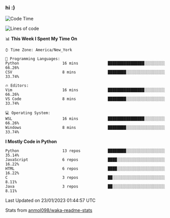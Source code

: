 ### hi :)

<!--START_SECTION:waka-->
![Code Time](http://img.shields.io/badge/Code%20Time-951%20hrs%2042%20mins-blue)

![Lines of code](https://img.shields.io/badge/From%20Hello%20World%20I%27ve%20Written-601%20Thousand%20lines%20of%20code-blue)

📊 **This Week I Spent My Time On** 

```text
⌚︎ Time Zone: America/New_York

💬 Programming Languages: 
Python                   16 mins             ████████████████░░░░░░░░░   66.26% 
CSV                      8 mins              ████████░░░░░░░░░░░░░░░░░   33.74%

🔥 Editors: 
Vim                      16 mins             ████████████████░░░░░░░░░   66.26% 
VS Code                  8 mins              ████████░░░░░░░░░░░░░░░░░   33.74%

💻 Operating System: 
WSL                      16 mins             ████████████████░░░░░░░░░   66.26% 
Windows                  8 mins              ████████░░░░░░░░░░░░░░░░░   33.74%

```

**I Mostly Code in Python** 

```text
Python                   13 repos            ████████░░░░░░░░░░░░░░░░░   35.14% 
JavaScript               6 repos             ████░░░░░░░░░░░░░░░░░░░░░   16.22% 
HTML                     6 repos             ████░░░░░░░░░░░░░░░░░░░░░   16.22% 
C                        3 repos             ██░░░░░░░░░░░░░░░░░░░░░░░   8.11% 
Java                     3 repos             ██░░░░░░░░░░░░░░░░░░░░░░░   8.11%

```



 Last Updated on 23/01/2023 01:44:57 UTC
<!--END_SECTION:waka-->

Stats from [anmol098/waka-readme-stats](https://github.com/anmol098/waka-readme-stats)